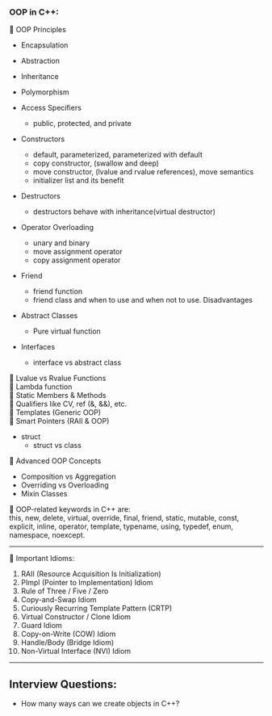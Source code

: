 ### OOP in C++:

🔹 OOP Principles   
  - Encapsulation
  - Abstraction
  - Inheritance
  - Polymorphism

- Access Specifiers
  - public, protected, and private   
- Constructors
  - default, parameterized, parameterized with default  
  - copy constructor, (swallow and deep)
  - move constructor, (lvalue and rvalue references), move semantics  
  - initializer list and its benefit
 
- Destructors
  - destructors behave with inheritance(virtual destructor) 
  
- Operator Overloading
  - unary and binary 
  - move assignment operator
  - copy assignment operator 
 
- Friend
  - friend function
  - friend class and when to use and when not to use. Disadvantages
    
- Abstract Classes
  - Pure virtual function
    
- Interfaces 
  - interface vs abstract class
    
🔹 Lvalue vs Rvalue Functions    
🔹 Lambda function  
🔹 Static Members & Methods  
🔹 Qualifiers like CV, ref (&, &&), etc.  
🔹 Templates (Generic OOP)  
🔹 Smart Pointers (RAII & OOP)  

- struct  
  - struct vs class  

🔹 Advanced OOP Concepts  
  - Composition vs Aggregation  
  - Overriding vs Overloading  
  - Mixin Classes  

 🔹 OOP-related keywords in C++ are:  
       this, new, delete, virtual, override, final, friend, static, mutable, const, explicit, inline, operator, template, typename, using, typedef, enum, namespace, noexcept.
    
----
 
🔹 Important Idioms:
   1. RAII (Resource Acquisition Is Initialization)
   2. PImpl (Pointer to Implementation) Idiom
   3. Rule of Three / Five / Zero
   4. Copy-and-Swap Idiom
   5. Curiously Recurring Template Pattern (CRTP)
   6. Virtual Constructor / Clone Idiom
   7. Guard Idiom
   8. Copy-on-Write (COW) Idiom
   9. Handle/Body (Bridge Idiom)
   10. Non-Virtual Interface (NVI) Idiom

----
## Interview Questions:
- How many ways can we create objects in C++?
